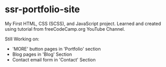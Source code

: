 # ssr-portfolio-site
My First HTML, CSS (SCSS), and JavaScript project. Learned and created using tutorial from freeCodeCamp.org YouTube Channel.

Still Working on:
  - 'MORE' button pages in 'Portfolio' section
  - Blog pages in 'Blog' Section
  - Contact email form in 'Contact' Section
